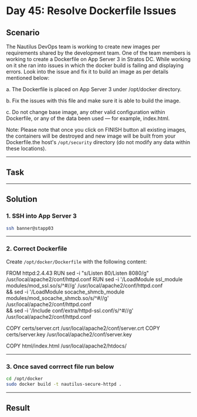 # Day 45: Resolve Dockerfile Issues

## Scenario

The Nautilus DevOps team is working to create new images per requirements shared by the development team. One of the team members is working to create a Dockerfile on App Server 3 in Stratos DC. While working on it she ran into issues in which the docker build is failing and displaying errors. Look into the issue and fix it to build an image as per details mentioned below:


a. The Dockerfile is placed on App Server 3 under /opt/docker directory.


b. Fix the issues with this file and make sure it is able to build the image.


c. Do not change base image, any other valid configuration within Dockerfile, or any of the data been used — for example, index.html.


Note: Please note that once you click on FINISH button all existing images, the containers will be destroyed and new image will be built from your Dockerfile.the host's `/opt/security` directory (do not modify any data within these locations).

---

## Task



---

## Solution

### 1. SSH into App Server 3

```bash
ssh banner@stapp03
```

---

### 2. Correct Dockerfile 

Create `/opt/docker/Dockerfile` with the following content:

FROM httpd:2.4.43
RUN sed -i "s/Listen 80/Listen 8080/g" /usr/local/apache2/conf/httpd.conf
RUN sed -i '/LoadModule ssl_module modules\/mod_ssl.so/s/^#//g' /usr/local/apache2/conf/httpd.conf \
    && sed -i '/LoadModule socache_shmcb_module modules\/mod_socache_shmcb.so/s/^#//g' /usr/local/apache2/conf/httpd.conf \
    && sed -i '/Include conf\/extra\/httpd-ssl.conf/s/^#//g' /usr/local/apache2/conf/httpd.conf

COPY certs/server.crt /usr/local/apache2/conf/server.crt
COPY certs/server.key /usr/local/apache2/conf/server.key

COPY html/index.html /usr/local/apache2/htdocs/


---

### 3. Once saved corrrect file run below

```bash
cd /opt/docker
sudo docker build -t nautilus-secure-httpd .

```

---

## Result

